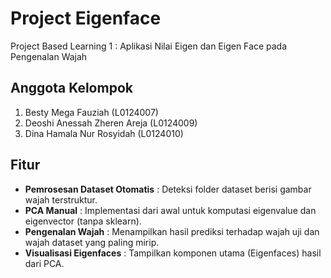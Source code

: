 # Project Eigenface
Project Based Learning 1 : Aplikasi Nilai Eigen dan Eigen Face pada Pengenalan Wajah

## Anggota Kelompok 
1. Besty Mega Fauziah (L0124007)
2. Deoshi Anessah Zheren Areja (L0124009)
3. Dina Hamala Nur Rosyidah (L0124010)

## Fitur

- **Pemrosesan Dataset Otomatis** : Deteksi folder dataset berisi gambar wajah terstruktur.
- **PCA Manual** : Implementasi dari awal untuk komputasi eigenvalue dan eigenvector (tanpa sklearn).
- **Pengenalan Wajah** : Menampilkan hasil prediksi terhadap wajah uji dan wajah dataset yang paling mirip.
- **Visualisasi Eigenfaces** : Tampilkan komponen utama (Eigenfaces) hasil dari PCA.
